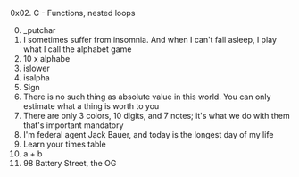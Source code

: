 0x02. C - Functions, nested loops

0. _putchar
1. I sometimes suffer from insomnia. And when I can't fall asleep, I play what I call the alphabet game
2. 10 x alphabe
3. islower
4. isalpha
5. Sign
6. There is no such thing as absolute value in this world. You can only estimate what a thing is worth to you
7. There are only 3 colors, 10 digits, and 7 notes; it's what we do with them that's important
mandatory
8. I'm federal agent Jack Bauer, and today is the longest day of my life
9. Learn your times table
10. a + b
11. 98 Battery Street, the OG
